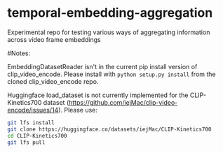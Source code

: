 # temporal-embedding-aggregation
Experimental repo for testing various ways of aggregating information across video frame embeddings


#Notes:

EmbeddingDatasetReader isn't in the current pip install version of clip_video_encode. Please install with ```python setup.py install``` from the cloned clip_video_encode repo.

Huggingface load_dataset is not currently implemented for the CLIP-Kinetics700 dataset (https://github.com/iejMac/clip-video-encode/issues/14). Please use:

```bash
git lfs install
git clone https://huggingface.co/datasets/iejMac/CLIP-Kinetics700
cd CLIP-Kinetics700
git lfs pull
```
